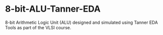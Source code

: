 # 8-bit-ALU-Tanner-EDA
8-bit Arithmetic Logic Unit (ALU) designed and simulated using Tanner EDA Tools as part of the VLSI course.
